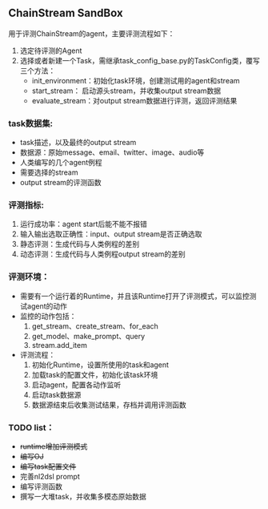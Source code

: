 ## ChainStream SandBox

用于评测ChainStream的agent，主要评测流程如下：

1. 选定待评测的Agent
2. 选择或者新建一个Task，需继承task_config_base.py的TaskConfig类，覆写三个方法：
    - init_environment：初始化task环境，创建测试用的agent和stream
    - start_stream： 启动源头stream，并收集output stream数据
    - evaluate_stream：对output stream数据进行评测，返回评测结果

### task数据集:
- task描述，以及最终的output stream
- 数据源：原始message、email、twitter、image、audio等
- 人类编写的几个agent例程
- 需要选择的stream
- output stream的评测函数

### 评测指标:
 1. 运行成功率：agent start后能不能不报错
2. 输入输出选取正确性：input、output stream是否正确选取
3. 静态评测：生成代码与人类例程的差别
4. 动态评测：生成代码与人类例程output stream的差别

### 评测环境：
- 需要有一个运行着的Runtime，并且该Runtime打开了评测模式，可以监控测试agent的动作
- 监控的动作包括：
    1. get_stream、create_stream、for_each
    2. get_model、make_prompt、query
    3. stream.add_item
- 评测流程：
    1. 初始化Runtime，设置所使用的task和agent
    2. 加载task的配置文件，初始化该task环境
    3. 启动agent，配置各动作监听
    4. 启动task数据源
    5. 数据源结束后收集测试结果，存档并调用评测函数

### TODO list：
- ~~runtime增加评测模式~~
- ~~编写OJ~~
- ~~编写task配置文件~~
- 完善nl2dsl prompt
- 编写评测函数
- 撰写一大堆task，并收集多模态原始数据


